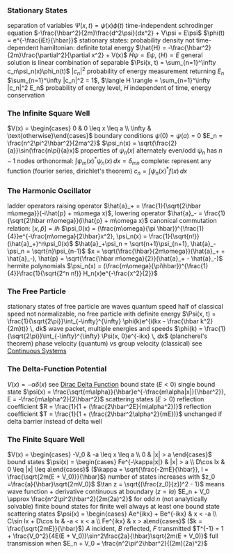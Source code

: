 ### Stationary States
separation of variables
	$\Psi(x, t) = \psi(x)\phi(t)$
	time-independent schrodinger equation $-\frac{\hbar^2}{2m}\frac{d^2\psi}{dx^2} + V\psi = E\psi$
	$\phi(t) = e^{-\frac{iEt}{\hbar}}$
	stationary states: probability density not time-dependent
	hamiltonian: definite total energy
		$\hat{H} = -\frac{\hbar^2}{2m}\frac{\partial^2}{\partial x^2} + V(x)$
		$\hat{H}\psi = E\psi$, $\langle H \rangle = E$
	general solution is linear combination of separable
		$\Psi(x, t) = \sum_{n=1}^\infty c_n\psi_n(x)\phi_n(t)$
		$|c_n|^2$ probability of energy measurement returning $E_n$
			$\sum_{n=1}^\infty |c_n|^2 = 1$, $\langle H \rangle = \sum_{n=1}^\infty |c_n|^2 E_n$
			probability of energy level, $H$ independent of time,  energy conservation
### The Infinite Square Well
$V(x) = \begin{cases} 0 & 0 \leq x \leq a \\ \infty & \text{otherwise}\end{cases}$
boundary conditions $\psi(0) = \psi(a) = 0$
	$E_n = \frac{n^2\pi^2\hbar^2}{2ma^2}$
	$\psi_n(x) = \sqrt{\frac{2}{a}}\sin(\frac{n\pi}{a}x)$
properties of $\psi_n(x)$
	alternately even/odd
	$\psi_n$ has $n-1$ nodes
	orthonormal: $\int \psi_m(x)^*\psi_n(x) \, dx = \delta_{mn}$
	complete: represent any function (fourier series, dirichlet's theorem)
		$c_n = \int \psi_n(x)^* f(x) \, dx$
### The Harmonic Oscillator
ladder operators
	raising operator $\hat{a}_+ = \frac{1}{\sqrt{2\hbar m\omega}}(-i\hat{p} + m\omega x)$, lowering operator $\hat{a}_- = \frac{1}{\sqrt{2\hbar m\omega}}(i\hat{p} + m\omega x)$
	canonical commutation relation: $[x, \hat{p}] = i\hbar$
	$\psi_0(x) = (\frac{m\omega}{\pi \hbar})^{\frac{1}{4}}e^{-\frac{m\omega}{2\hbar}x^2}, \psi_n(x) =  \frac{1}{\sqrt{n!}}(\hat{a}_+)^n\psi_0(x)$
	$\hat{a}_+\psi_n = \sqrt{n+1}\psi_{n+1}, \hat{a}_-\psi_n = \sqrt{n}\psi_{n-1}$
	$x = \sqrt{\frac{\hbar}{2m\omega}}(\hat{a}_+ + \hat{a}_-), \hat{p} = \sqrt{\frac{\hbar m\omega}{2}}(\hat{a}_+ - \hat{a}_-)$
hermite polynomials
	$\psi_n(x) = (\frac{m\omega}{\pi\hbar})^{\frac{1}{4}}\frac{1}{\sqrt{2^n n!}} H_n(x)e^{-\frac{x^2}{2}}$
### The Free Particle
stationary states of free particle are waves
quantum speed half of classical speed
	not normalizable, no free particle with definite energy
	$\Psi(x, t) = \frac{1}{\sqrt{2\pi}}\int_{-\infty}^{\infty} \phi(k)e^{i(kx - \frac{\hbar k^2}{2m}t)} \, dk$
		wave packet, multiple energies and speeds
		$\phi(k) = \frac{1}{\sqrt{2\pi}}\int_{-\infty}^{\infty} \Psi(x, 0)e^{-ikx} \, dx$ (plancherel's theorem)
	phase velocity (quantum) vs group velocity (classical)
	see [Continuous Systems](Continuous%20Systems.md)
### The Delta-Function Potential
$V(x) = -\alpha\delta(x)$
	see [Dirac Delta Function](Ordinary%20Differential%20Equations.md#Dirac%20Delta%20Function)
	bound state ($E < 0$)
		single bound state $\psi(x) = \frac{\sqrt{m\alpha}}{\hbar}e^{-\frac{m\alpha|x|}{\hbar^2}}, E = -\frac{m\alpha^2}{2\hbar^2}$
	scattering states ($E > 0$)
		reflection coefficient $R = \frac{1}{1 + (\frac{2\hbar^2E}{m\alpha^2})}$
		reflection coefficient $T = \frac{1}{1 + (\frac{2\hbar^2\alpha^2}{mE})}$
		unchanged if delta barrier instead of delta well
### The Finite Square Well
$V(x) = \begin{cases} -V_0 & -a \leq x \leq a \\ 0 & |x| > a \end{cases}$
	bound states
		$\psi(x) = \begin{cases} Fe^{-\kappa|x|} & |x| > a \\ D\cos lx & 0 \leq |x| \leq a\end{cases}$ ($\kappa = \sqrt{\frac{-2mE}{\hbar}}, l = \frac{\sqrt{2m(E + V_0)}}{\hbar}$)
		number of states increases with $z_0 =\frac{a}{\hbar}\sqrt{2mV_0}$
			$\tan z = \sqrt{(\frac{z_0}{z})^2 - 1}$ means wave function + derivative continuous at boundary ($z = la$)
			$E_n + V_0 \approx \frac{n^2\pi^2\hbar^2}{2m(2a)^2}$ for odd $n$ (not analytically solvable)
		finite bound states for finite well
		always at least one bound state
	scattering states
		$\psi(x) = \begin{cases} Ae^{ikx} + Be^{-ikx} & x < -a \\ C\sin lx + D\cos lx & -a < x < a \\ Fe^{ikx} & x > a\end{cases}$ ($k = \frac{\sqrt{2mE}}{\hbar}$)
		$A$ incident, $B$ reflected, $F$ transmitted
		$T^{-1} = 1 + \frac{V_0^2}{4E(E + V_0)}\sin^2\frac{2a}{\hbar}\sqrt{2m(E + V_0)}$
			full transmission when $E_n + V_0 = \frac{n^2\pi^2\hbar^2}{(2m)(2a)^2}$